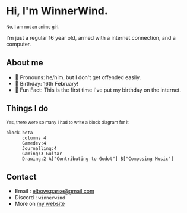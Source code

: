 # Hi, I'm WinnerWind.
<sup> No, I am not an anime girl. </sup>

I'm just a regular 16 year old, armed with a internet connection, and a computer.
## About me
- 🫥 Pronouns: he/him, but I don't get offended easily.
- 🎂 Birthday: 16th February!
- 🍄 Fun Fact: This is the first time I've put my birthday on the internet.

## Things I do
<sub> Yes, there were so many I had to write a block diagram for it </sub>
```mermaid
block-beta
      columns 4
      Gamedev:4 
      Journalling:4
      Gaming:3 Guitar 
      Drawing:2 A["Contributing to Godot"] B["Composing Music"]
```
## Contact
- Email : [elbowsparse@gmail.com](mailto:elbowsparse@gmail.com?subject=Hello!&body=Hey%20there!%0A)
- Discord : `winnerwind`
- More on [my website](https://winnerwind.github.io/contact)

<!--
**WinnerWind/WinnerWind** is a ✨ _special_ ✨ repository because its `README.md` (this file) appears on your GitHub profile.

Here are some ideas to get you started:

- 🔭 I’m currently working on ...
- 🌱 I’m currently learning ...
- 👯 I’m looking to collaborate on ...
- 🤔 I’m looking for help with ...
- 💬 Ask me about ...
- 📫 How to reach me: ...
- 😄 Pronouns: ...
- ⚡ Fun fact: ...
-->
